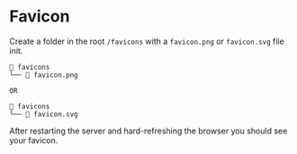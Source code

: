 # Favicon

Create a folder in the root `/favicons` with a `favicon.png` or `favicon.svg` file init.

```
📁 favicons
└── 📄 favicon.png

OR

📁 favicons
└── 📄 favicon.svg
```

After restarting the server and hard-refreshing the browser you should see your favicon.